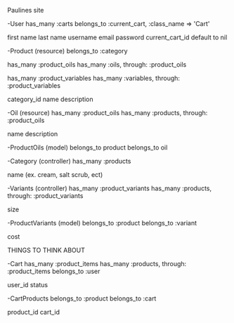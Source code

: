 Paulines site

-User
  has_many :carts
  belongs_to :current_cart, :class_name => 'Cart'

  first name
  last name
  username
  email
  password
  current_cart_id    default to nil

-Product (resource)
  belongs_to :category

  has_many :product_oils
  has_many :oils, through: :product_oils

  has_many :product_variables
  has_many :variables, through: :product_variables
  
  category_id
  name
  description
  
-Oil (resource)
  has_many :product_oils
  has_many :products, through: :product_oils

  name
  description

-ProductOils (model)
  belongs_to product
  belongs_to oil

-Category (controller)
  has_many :products

  name (ex. cream, salt scrub, ect)

-Variants (controller)
  has_many :product_variants
  has_many :products, through: :product_variants

  size

-ProductVariants (model)
  belongs_to :product
  belongs_to :variant

  cost



THINGS TO THINK ABOUT

-Cart
  has_many :product_items
  has_many :products, through: :product_items
  belongs_to :user

  user_id
  status

-CartProducts
  belongs_to :product
  belongs_to :cart

  product_id
  cart_id



